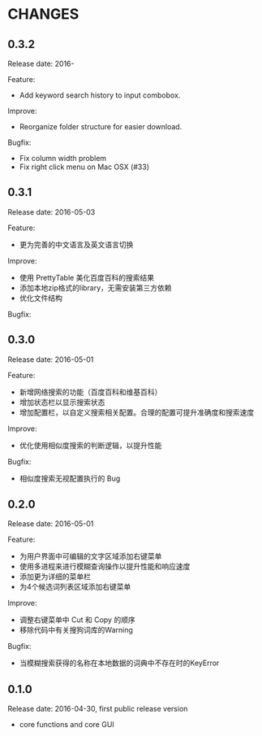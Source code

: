 CHANGES
=======

0.3.2
-----

Release date: 2016-

Feature:

* Add keyword search history to input combobox.

Improve:

* Reorganize folder structure for easier download.

Bugfix:

* Fix column width problem
* Fix right click menu on Mac OSX (#33)

0.3.1
-----

Release date: 2016-05-03

Feature:

* 更为完善的中文语言及英文语言切换

Improve:

* 使用 PrettyTable 美化百度百科的搜索结果
* 添加本地zip格式的library，无需安装第三方依赖
* 优化文件结构

Bugfix:


0.3.0
-----

Release date: 2016-05-01

Feature:

* 新增网络搜索的功能（百度百科和维基百科）
* 增加状态栏以显示搜索状态
* 增加配置栏，以自定义搜索相关配置。合理的配置可提升准确度和搜索速度

Improve:

* 优化使用相似度搜索的判断逻辑，以提升性能

Bugfix:

* 相似度搜索无视配置执行的 Bug

0.2.0
-----

Release date: 2016-05-01

Feature:

* 为用户界面中可编辑的文字区域添加右键菜单
* 使用多进程来进行模糊查询操作以提升性能和响应速度
* 添加更为详细的菜单栏
* 为4个候选词列表区域添加右键菜单

Improve:

* 调整右键菜单中 Cut 和 Copy 的顺序
* 移除代码中有关搜狗词库的Warning

Bugfix:

* 当模糊搜索获得的名称在本地数据的词典中不存在时的KeyError

0.1.0
-----

Release date: 2016-04-30, first public release version

* core functions and core GUI
